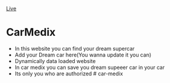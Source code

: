 [Live](https://ph-assignment-10-27641.web.app/)

# CarMedix

- In this website you can find your dream supercar 
- Add your Dream car here(You wanna update it you can)
- Dynamically data loaded website
- In car medix you can save you dream supeeer car in your car
- Its only you who are authorized # car-medix
